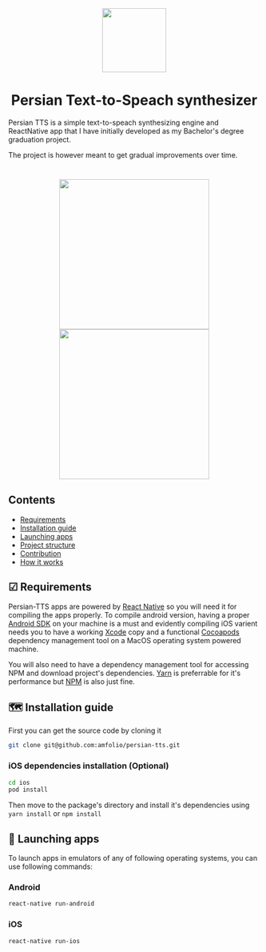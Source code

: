 <div align="center">
  <img src="https://github.com/amfolio/persian-tts/raw/master/_docs/logo.png" width="128" />
  <h1>Persian Text-to-Speach synthesizer</h1>
</div>
<p align="center">
  <!-- <a href="https://github.com/amfolio/persian-tts/blob/master/LICENSE">
    <img src="https://img.shields.io/badge/license-GPLv3-blue.svg" alt="PersianTTS is GPLv3 licensed." />
  </a>
  <img src="https://img.shields.io/github/package-json/v/amfolio/persian-tts.svg" />
  <img src="https://img.shields.io/github/issues-raw/amfolio/persian-tts.svg"> -->
</p>

Persian TTS is a simple text-to-speach synthesizing engine and ReactNative app that I have initially developed as my Bachelor's degree graduation project.

The project is however meant to get gradual improvements over time.

<p align="center" style="margin-top: 40px">
  <img src="https://github.com/amfolio/persian-tts/raw/master/_docs/ios.png" height="300">
  <img src="https://github.com/amfolio/persian-tts/raw/master/_docs/android.png" height="300">
</p>

## Contents

- [Requirements](#-requirements)
- [Installation guide](#-installation-guide)
- [Launching apps](#-launching-apps)
- [Project structure](#-project-structure)
- [Contribution](#-contribution)
- [How it works](#-how-it-works)

## ☑ Requirements

Persian-TTS apps are powered by [React Native][r] so you will need it for compiling the apps properly.
To compile android version, having a proper [Android SDK][a] on your machine is a must and evidently compiling iOS varient needs you to have a working [Xcode][x] copy and a functional [Cocoapods][c] dependency management tool on a MacOS operating system powered machine.

You will also need to have a dependency management tool for accessing NPM and download project's dependencies. [Yarn][y] is preferrable for it's performance but [NPM][n] is also just fine.

[r]: https://github.com/facebook/react-native
[a]: https://developer.android.com/studio
[x]: https://developer.apple.com/xcode/
[c]: https://cocoapods.org/
[y]: https://yarnpkg.com/lang/en/
[n]: https://nodejs.org/en/

## 🗺 Installation guide

First you can get the source code by cloning it

```bash
git clone git@github.com:amfolio/persian-tts.git
```

### iOS dependencies installation (Optional)

```bash
cd ios
pod install
```

Then move to the package's directory and install it's dependencies using `yarn install` or `npm install`

## 🚀 Launching apps

To launch apps in emulators of any of following operating systems, you can use following commands:

### Android

```bash
react-native run-android
```

### iOS

```bash
react-native run-ios
```
